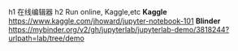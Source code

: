h1 在线编辑器
h2 Run online, Kaggle,etc
**Kaggle**
https://www.kaggle.com/jhoward/jupyter-notebook-101
**Blinder**
https://mybinder.org/v2/gh/jupyterlab/jupyterlab-demo/3818244?urlpath=lab/tree/demo
